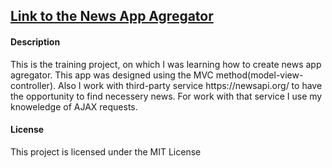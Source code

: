 <h2><a href="https://news-app-agregator.herokuapp.com/">Link to the News App Agregator</a></h2>

<h4>Description</h4>
This is the training project, on which I was learning how to create news app agregator.
This app was designed using the MVC method(model-view-controller). Also I work with third-party service https://newsapi.org/ to have the opportunity to find necessery news. For work with that service I use my knoweledge of AJAX requests.

<h4>License</h4>
This project is licensed under the MIT License
